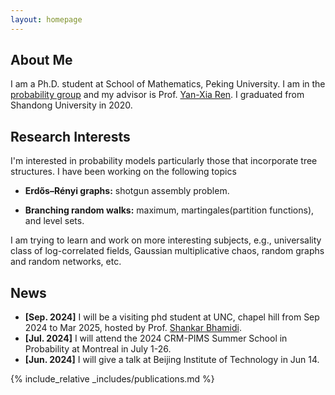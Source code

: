 ```yaml
---
layout: homepage
---
```


## About Me
I am a Ph.D. student at School of Mathematics, Peking University. I am in the [probability group](https://pkuprobability.com) and my advisor is Prof. [Yan-Xia Ren](https://www.math.pku.edu.cn/teachers/renyx/indexE.htm). I graduated from Shandong University in 2020. 

## Research Interests

I'm interested in probability models particularly those that incorporate tree structures. I have been working on the following topics 

- **Erdős–Rényi graphs:** shotgun assembly problem.

- **Branching random walks:** maximum, martingales(partition functions), and level sets.

I am trying to learn and work on more interesting subjects, e.g., universality class of log-correlated fields, Gaussian multiplicative chaos, random graphs and random networks, etc.

## News
- **[Sep. 2024]** I will be a visiting phd student at UNC, chapel hill from Sep 2024 to Mar 2025, hosted by Prof. [Shankar Bhamidi](https://shankarbhamidi.web.unc.edu). 
- **[Jul. 2024]** I will attend the 2024 CRM-PIMS Summer School in Probability at Montreal in July 1-26.
- **[Jun. 2024]** I will give a talk at Beijing Institute of Technology in Jun 14.


 {% include_relative _includes/publications.md %}



